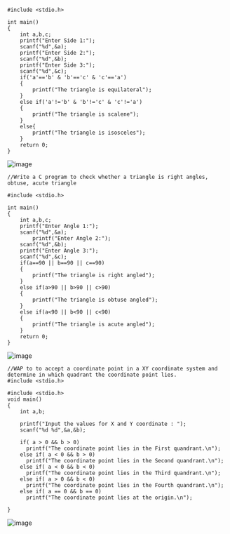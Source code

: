 ```//(a) Write a C program to check whether a triangle is Equilateral, scalene, or isosceles

#include <stdio.h>

int main()
{
    int a,b,c;
    printf("Enter Side 1:");
    scanf("%d",&a);
    printf("Enter Side 2:");
    scanf("%d",&b);
    printf("Enter Side 3:");
    scanf("%d",&c);
    if('a'=='b' & 'b'=='c' & 'c'=='a')
    {
        printf("The triangle is equilateral");
    }
    else if('a'!='b' & 'b'!='c' & 'c'!='a')
    {
        printf("The triangle is scalene");
    }
    else{
        printf("The triangle is isosceles");
    }
    return 0;
}
```
![image](https://user-images.githubusercontent.com/93079062/196854851-ee884af1-c781-4bb1-8e1f-a8a3ab76f1b1.png)
```
//Write a C program to check whether a triangle is right angles, obtuse, acute triangle 

#include <stdio.h>

int main()
{
    int a,b,c;
    printf("Enter Angle 1:");
    scanf("%d",&a);
        printf("Enter Angle 2:");
    scanf("%d",&b);
    printf("Enter Angle 3:");
    scanf("%d",&c);
    if(a==90 || b==90 || c==90)
    {
        printf("The triangle is right angled");
    }
    else if(a>90 || b>90 || c>90)
    {
        printf("The triangle is obtuse angled");
    }
    else if(a<90 || b<90 || c<90)
    {
        printf("The triangle is acute angled");
    }
    return 0;
}
```
![image](https://user-images.githubusercontent.com/93079062/196855507-7e1b043d-9f33-4b81-8313-93227b838304.png)
```
//WAP to to accept a coordinate point in a XY coordinate system and determine in which quadrant the coordinate point lies.
#include <stdio.h>

#include <stdio.h>
void main()
{
	int a,b;

	printf("Input the values for X and Y coordinate : ");
	scanf("%d %d",&a,&b);

	if( a > 0 && b > 0)
	  printf("The coordinate point lies in the First quandrant.\n");
	else if( a < 0 && b > 0)
	  printf("The coordinate point lies in the Second quandrant.\n");
	else if( a < 0 && b < 0)
	  printf("The coordinate point lies in the Third quandrant.\n");
	else if( a > 0 && b < 0)
	  printf("The coordinate point lies in the Fourth quandrant.\n");
	else if( a == 0 && b == 0)
	  printf("The coordinate point lies at the origin.\n");

}  
```
![image](https://user-images.githubusercontent.com/93079062/196857851-daf2f1ac-d2b3-4f6b-9c1e-f04abf4697f7.png)
```
